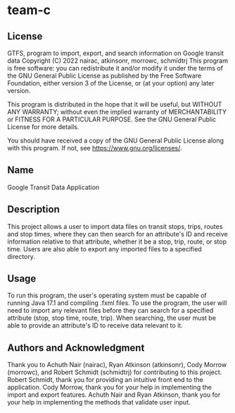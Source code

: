 # team-c

## License
GTFS, program to import, export, and search information on Google transit data
Copyright (C) 2022  nairac, atkinsonr, morrowc, schmidtrj
This program is free software: you can redistribute it and/or modify
it under the terms of the GNU General Public License as published by
the Free Software Foundation, either version 3 of the License, or
(at your option) any later version.

This program is distributed in the hope that it will be useful,
but WITHOUT ANY WARRANTY; without even the implied warranty of
MERCHANTABILITY or FITNESS FOR A PARTICULAR PURPOSE.  See the
GNU General Public License for more details.

You should have received a copy of the GNU General Public License
along with this program.  If not, see <https://www.gnu.org/licenses/>.

## Name
Google Transit Data Application

## Description
This project allows a user to import data files on transit stops, trips, routes and stop times, where they can then
search for an attribute's ID and receive information relative to that attribute, whether it be a stop, trip, route, or stop time.
Users are also able to export any imported files to a specified directory.

## Usage
To run this program, the user's operating system must be capable of running Java 17.1 and compiling .fxml files.
To use the program, the user will need to import any relevant files before they can search for a specified attribute (stop, stop time, route, trip).
When searching, the user must be able to provide an attribute's ID to receive data relevant to it.

## Authors and Acknowledgment
Thank you to Achuth Nair (nairac), Ryan Atkinson (atkinsonr), Cody Morrow (morrowc), and Robert Schmidt (schmidtrj) for contributing to this project.
Robert Schmidt, thank you for providing an intuitive front end to the application.
Cody Morrow, thank you for your help in implementing the import and export features.
Achuth Nair and Ryan Atkinson, thank you for your help in implementing the methods that validate user input.
